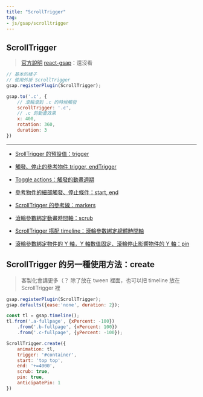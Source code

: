 ```yaml
---
title: "ScrollTrigger"
tag: 
- js/gsap/scrolltrigger
---
```


##  ScrollTrigger
>[官方說明](https://greensock.com/docs/v3/Plugins/ScrollTrigger)
>[react-gsap](https://bitworking.github.io/react-gsap/src-components-scroll-trigger#basic-usage)：還沒看
```js
// 基本的樣子
// 使用外掛 ScrollTrigger
gsap.registerPlugin(ScrollTrigger);

gsap.to('.c', {
	// 滾輪滾到 .c 的時候觸發
	scrollTrigger: '.c',
	// .c 的動畫效果
	x: 400,
	rotation: 360,
	duration: 3
})
```

---

- [SrollTrigger 的預設值：trigger](SrollTrigger%20的預設值：trigger.md)
- [觸發、停止的參考物件 trigger, endTrigger](觸發、停止的參考物件%20trigger,%20endTrigger.md)
- [Toggle actions：觸發的動畫週期](Toggle%20actions：觸發的動畫週期.md)
- [參考物件的細部觸發、停止條件：start, end](參考物件的細部觸發、停止條件：start,%20end.md)
- [ScrollTrigger 的參考線：markers](ScrollTrigger%20的參考線：markers.md)
- [滾輪參數綁定動畫時間軸：scrub](滾輪參數綁定動畫時間軸：scrub.md)


- [ScrollTrigger 搭配 timeline：滾輪參數綁定總體時間軸](ScrollTrigger%20搭配%20timeline：滾輪參數綁定總體時間軸.md)

- [滾輪參數綁定物件的 Y 軸，Y 軸數值固定、滾輪停止影響物件的 Y 軸：pin](滾輪參數綁定物件的%20Y%20軸，Y%20軸數值固定、滾輪停止影響物件的%20Y%20軸：pin.md)

## ScrollTrigger 的另一種使用方法：create 
> 客製化會講更多（？
除了放在 tween 裡面，也可以把 timeline 放在 ScrollTrigger 裡
```js
gsap.registerPlugin(ScrollTrigger);
gsap.defaults({ease:'none', duration: 2});

const tl = gsap.timeline();
tl.from('.a-fullpage', {xPercent: -100})
	.from('.b-fullpage', {xPercent: 100})
	.from('.c-fullpage', {yPercent: -100});

ScrollTrigger.create({
	animation: tl,
	trigger: '#container',
	start: 'top top',
	end: '+=4000',
	scrub: true,
	pin: true,
	anticipatePin: 1
})
```
